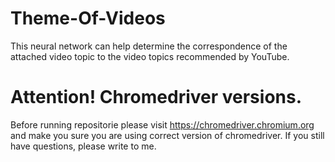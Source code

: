 # Theme-Of-Videos
This neural network can help determine the correspondence of the attached video topic to the video topics recommended by YouTube.
# Attention! Chromedriver versions.
Before running repositorie please visit https://chromedriver.chromium.org and make you sure you are using correct version of chromedriver.
If you still have questions, please write to me.
